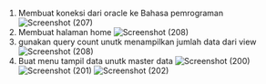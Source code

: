 1. Membuat koneksi dari oracle ke Bahasa pemrograman
![Screenshot (207)](https://user-images.githubusercontent.com/97114993/149372841-58142658-92ea-43ec-abd2-965c87c3bd21.png)
2. Membuat halaman home
![Screenshot (208)](https://user-images.githubusercontent.com/97114993/149374086-ae4a0f38-e62e-4074-9fce-7ea7bbe4705d.png)
3. gunakan query count unutk menampilkan jumlah data dari view
![Screenshot (208)](https://user-images.githubusercontent.com/97114993/149374086-ae4a0f38-e62e-4074-9fce-7ea7bbe4705d.png)
4. Buat menu tampil data unutk master data
![Screenshot (200)](https://user-images.githubusercontent.com/97114993/149374387-d00fd44f-5404-421b-bd0c-868305993889.png)
![Screenshot (201)](https://user-images.githubusercontent.com/97114993/149374404-5083033c-f301-418d-a0f7-a72d444e722b.png)
![Screenshot (202)](https://user-images.githubusercontent.com/97114993/149374430-be207999-834f-4952-9af5-c28e44607840.png)


